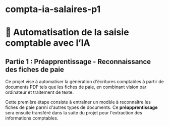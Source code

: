 # compta-ia-salaires-p1

# 💼 Automatisation de la saisie comptable avec l’IA

## Partie 1 : Préapprentissage - Reconnaissance des fiches de paie

Ce projet vise à automatiser la génération d'écritures comptables à partir de documents PDF tels que les fiches de paie, en combinant vision par ordinateur et traitement de texte.

Cette première étape consiste à entraîner un modèle à reconnaître les fiches de paie parmi d'autres types de documents. Ce **préapprentissage** sera ensuite transféré dans la suite du projet pour l'extraction des informations comptables.

